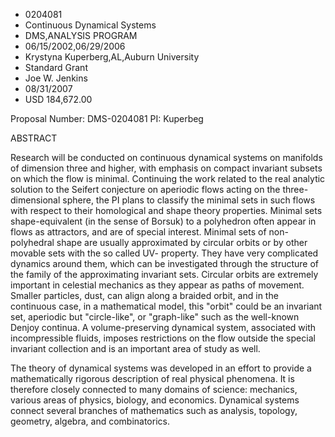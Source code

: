 
* 0204081
* Continuous Dynamical Systems
* DMS,ANALYSIS PROGRAM
* 06/15/2002,06/29/2006
* Krystyna Kuperberg,AL,Auburn University
* Standard Grant
* Joe W. Jenkins
* 08/31/2007
* USD 184,672.00

Proposal Number: DMS-0204081 PI: Kuperbeg

ABSTRACT

Research will be conducted on continuous dynamical systems on manifolds of
dimension three and higher, with emphasis on compact invariant subsets on which
the flow is minimal. Continuing the work related to the real analytic solution
to the Seifert conjecture on aperiodic flows acting on the three-dimensional
sphere, the PI plans to classify the minimal sets in such flows with respect to
their homological and shape theory properties. Minimal sets shape-equivalent (in
the sense of Borsuk) to a polyhedron often appear in flows as attractors, and
are of special interest. Minimal sets of non-polyhedral shape are usually
approximated by circular orbits or by other movable sets with the so called UV-
property. They have very complicated dynamics around them, which can be
investigated through the structure of the family of the approximating invariant
sets. Circular orbits are extremely important in celestial mechanics as they
appear as paths of movement. Smaller particles, dust, can align along a braided
orbit, and in the continuous case, in a mathematical model, this "orbit" could
be an invariant set, aperiodic but "circle-like", or "graph-like" such as the
well-known Denjoy continua. A volume-preserving dynamical system, associated
with incompressible fluids, imposes restrictions on the flow outside the special
invariant collection and is an important area of study as well.

The theory of dynamical systems was developed in an effort to provide a
mathematically rigorous description of real physical phenomena. It is therefore
closely connected to many domains of science: mechanics, various areas of
physics, biology, and economics. Dynamical systems connect several branches of
mathematics such as analysis, topology, geometry, algebra, and combinatorics.


